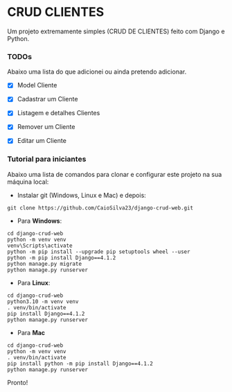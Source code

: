 # CRUD CLIENTES
Um projeto extremamente simples (CRUD DE CLIENTES) feito com  Django e Python.

### TODOs
Abaixo uma lista do que adicionei ou ainda pretendo adicionar.

- [x] Model Cliente
- [x] Cadastrar um Cliente 
- [x] Listagem e detalhes Clientes
- [x] Remover um Cliente
- [x] Editar um Cliente


### Tutorial para iniciantes
Abaixo uma lista de comandos para clonar e configurar este projeto na sua 
máquina local:

- Instalar git (Windows, Linux e Mac) e depois:

```
git clone https://github.com/CaioSilva23/django-crud-web.git
```

- Para **Windows**:

```
cd django-crud-web
python -m venv venv
venv\Scripts\activate
python -m pip install --upgrade pip setuptools wheel --user
python -m pip install Django==4.1.2
python manage.py migrate
python manage.py runserver
```

- Para **Linux**:

```
cd django-crud-web
python3.10 -m venv venv
. venv/bin/activate
pip install Django==4.1.2
python manage.py runserver
```

- Para **Mac**

```
cd django-crud-web
python -m venv venv
. venv/bin/activate
pip install python -m pip install Django==4.1.2
python manage.py runserver
```

Pronto!


